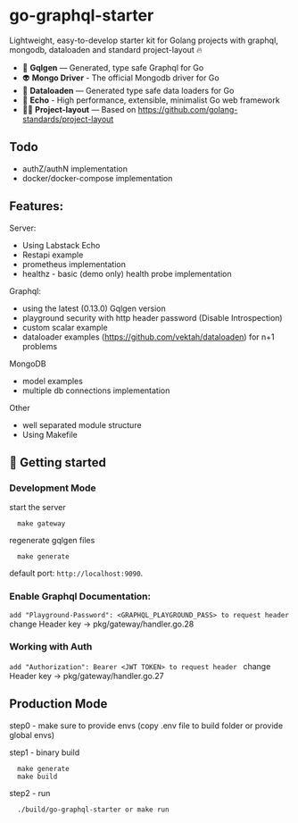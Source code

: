 
# go-graphql-starter

Lightweight, easy-to-develop starter kit for Golang projects with graphql, mongodb, dataloaden and standard project-layout 🔥

- 🔮 **Gqlgen** — Generated, type safe Graphql for Go
- 👽 **Mongo Driver** - The official Mongodb driver for Go
- 🐶 **Dataloaden** — Generated type safe data loaders for Go
- 📄 **Echo** - High performance, extensible, minimalist Go web framework
- 🤟🏻 **Project-layout** — Based on https://github.com/golang-standards/project-layout


## Todo
- authZ/authN implementation
- docker/docker-compose implementation


## Features:

Server:
- Using Labstack Echo
- Restapi example
- prometheus implementation
- healthz - basic (demo only) health probe implementation

Graphql:
- using the latest (0.13.0) Gqlgen version
- playground security with http header password (Disable Introspection)
- custom scalar example
- dataloader examples (https://github.com/vektah/dataloaden) for n+1 problems

MongoDB
- model examples
- multiple db connections implementation

Other
- well separated module structure
- Using Makefile


## 🚀 Getting started


### Development Mode
start the server
```console
  make gateway
```

regenerate gqlgen files
```console
  make generate
```

default port: `http://localhost:9090`.


### Enable Graphql Documentation:
 ```add "Playground-Password": <GRAPHQL_PLAYGROUND_PASS> to request header ```
 change Header key -> pkg/gateway/handler.go.28 

### Working with Auth
```add "Authorization": Bearer <JWT TOKEN> to request header ```
change Header key -> pkg/gateway/handler.go.27


## Production Mode
step0 - make sure to provide envs (copy .env file to build folder or provide global envs)

step1 - binary build
```console
  make generate
  make build
```

step2 - run
```console
  ./build/go-graphql-starter or make run
```
